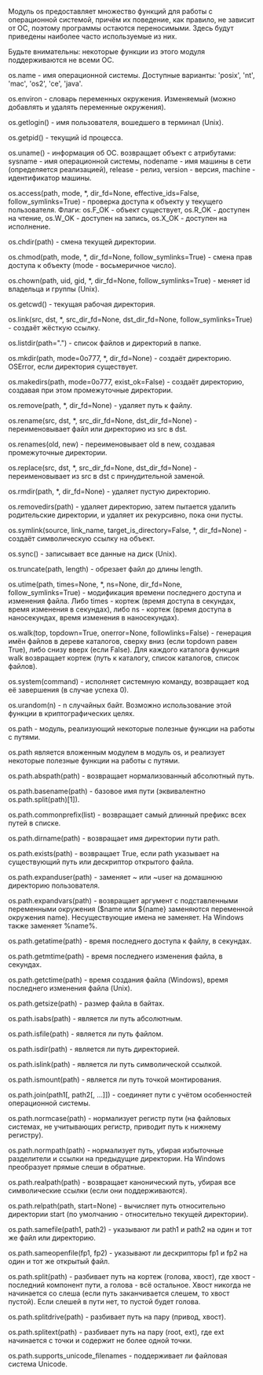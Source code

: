 Модуль os предоставляет множество функций для работы с операционной системой, причём их поведение, как правило, не зависит от ОС, поэтому программы остаются переносимыми. Здесь будут приведены наиболее часто используемые из них.

Будьте внимательны: некоторые функции из этого модуля поддерживаются не всеми ОС.

os.name - имя операционной системы. Доступные варианты: 'posix', 'nt', 'mac', 'os2', 'ce', 'java'.

os.environ - словарь переменных окружения. Изменяемый (можно добавлять и удалять переменные окружения).

os.getlogin() - имя пользователя, вошедшего в терминал (Unix).

os.getpid() - текущий id процесса.

os.uname() - информация об ОС. возвращает объект с атрибутами: sysname - имя операционной системы, nodename - имя машины в сети (определяется реализацией), release - релиз, version - версия, machine - идентификатор машины.

os.access(path, mode, *, dir_fd=None, effective_ids=False, follow_symlinks=True) - проверка доступа к объекту у текущего пользователя. Флаги: os.F_OK - объект существует, os.R_OK - доступен на чтение, os.W_OK - доступен на запись, os.X_OK - доступен на исполнение.

os.chdir(path) - смена текущей директории.

os.chmod(path, mode, *, dir_fd=None, follow_symlinks=True) - смена прав доступа к объекту (mode - восьмеричное число).

os.chown(path, uid, gid, *, dir_fd=None, follow_symlinks=True) - меняет id владельца и группы (Unix).

os.getcwd() - текущая рабочая директория.

os.link(src, dst, *, src_dir_fd=None, dst_dir_fd=None, follow_symlinks=True) - создаёт жёсткую ссылку.

os.listdir(path=".") - список файлов и директорий в папке.

os.mkdir(path, mode=0o777, *, dir_fd=None) - создаёт директорию. OSError, если директория существует.

os.makedirs(path, mode=0o777, exist_ok=False) - создаёт директорию, создавая при этом промежуточные директории.

os.remove(path, *, dir_fd=None) - удаляет путь к файлу.

os.rename(src, dst, *, src_dir_fd=None, dst_dir_fd=None) - переименовывает файл или директорию из src в dst.

os.renames(old, new) - переименовывает old в new, создавая промежуточные директории.

os.replace(src, dst, *, src_dir_fd=None, dst_dir_fd=None) - переименовывает из src в dst с принудительной заменой.

os.rmdir(path, *, dir_fd=None) - удаляет пустую директорию.

os.removedirs(path) - удаляет директорию, затем пытается удалить родительские директории, и удаляет их рекурсивно, пока они пусты.

os.symlink(source, link_name, target_is_directory=False, *, dir_fd=None) - создаёт символическую ссылку на объект.

os.sync() - записывает все данные на диск (Unix).

os.truncate(path, length) - обрезает файл до длины length.

os.utime(path, times=None, *, ns=None, dir_fd=None, follow_symlinks=True) - модификация времени последнего доступа и изменения файла. Либо times - кортеж (время доступа в секундах, время изменения в секундах), либо ns - кортеж (время доступа в наносекундах, время изменения в наносекундах).

os.walk(top, topdown=True, onerror=None, followlinks=False) - генерация имён файлов в дереве каталогов, сверху вниз (если topdown равен True), либо снизу вверх (если False). Для каждого каталога функция walk возвращает кортеж (путь к каталогу, список каталогов, список файлов).

os.system(command) - исполняет системную команду, возвращает код её завершения (в случае успеха 0).

os.urandom(n) - n случайных байт. Возможно использование этой функции в криптографических целях.

os.path - модуль, реализующий некоторые полезные функции на работы с путями.




os.path является вложенным модулем в модуль os, и реализует некоторые полезные функции на работы с путями.

os.path.abspath(path) - возвращает нормализованный абсолютный путь.

os.path.basename(path) - базовое имя пути (эквивалентно os.path.split(path)[1]).

os.path.commonprefix(list) - возвращает самый длинный префикс всех путей в списке.

os.path.dirname(path) - возвращает имя директории пути path.

os.path.exists(path) - возвращает True, если path указывает на существующий путь или дескриптор открытого файла.

os.path.expanduser(path) - заменяет ~ или ~user на домашнюю директорию пользователя.

os.path.expandvars(path) - возвращает аргумент с подставленными переменными окружения ($name или ${name} заменяются переменной окружения name). Несуществующие имена не заменяет. На Windows также заменяет %name%.

os.path.getatime(path) - время последнего доступа к файлу, в секундах.

os.path.getmtime(path) - время последнего изменения файла, в секундах.

os.path.getctime(path) - время создания файла (Windows), время последнего изменения файла (Unix).

os.path.getsize(path) - размер файла в байтах.

os.path.isabs(path) - является ли путь абсолютным.

os.path.isfile(path) - является ли путь файлом.

os.path.isdir(path) - является ли путь директорией.

os.path.islink(path) - является ли путь символической ссылкой.

os.path.ismount(path) - является ли путь точкой монтирования.

os.path.join(path1[, path2[, ...]]) - соединяет пути с учётом особенностей операционной системы.

os.path.normcase(path) - нормализует регистр пути (на файловых системах, не учитывающих регистр, приводит путь к нижнему регистру).

os.path.normpath(path) - нормализует путь, убирая избыточные разделители и ссылки на предыдущие директории. На Windows преобразует прямые слеши в обратные.

os.path.realpath(path) - возвращает канонический путь, убирая все символические ссылки (если они поддерживаются).

os.path.relpath(path, start=None) - вычисляет путь относительно директории start (по умолчанию - относительно текущей директории).

os.path.samefile(path1, path2) - указывают ли path1 и path2 на один и тот же файл или директорию.

os.path.sameopenfile(fp1, fp2) - указывают ли дескрипторы fp1 и fp2 на один и тот же открытый файл.

os.path.split(path) - разбивает путь на кортеж (голова, хвост), где хвост - последний компонент пути, а голова - всё остальное. Хвост никогда не начинается со слеша (если путь заканчивается слешем, то хвост пустой). Если слешей в пути нет, то пустой будет голова.

os.path.splitdrive(path) - разбивает путь на пару (привод, хвост).

os.path.splitext(path) - разбивает путь на пару (root, ext), где ext начинается с точки и содержит не более одной точки.

os.path.supports_unicode_filenames - поддерживает ли файловая система Unicode.
